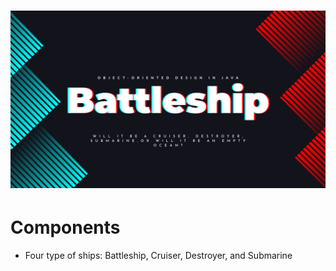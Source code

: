 ![Banner](img/banner.png?raw=true)
=====

Components
=====
* Four type of ships: Battleship, Cruiser, Destroyer, and Submarine

